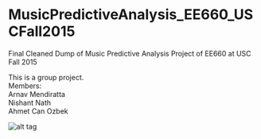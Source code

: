 # MusicPredictiveAnalysis_EE660_USCFall2015
Final Cleaned Dump of Music Predictive Analysis Project of EE660 at USC Fall 2015

This is a group project.  
Members:  
Arnav Mendiratta  
Nishant Nath  
Ahmet Can Ozbek  

![alt tag](https://github.com/a-ozbek/Machine-Learning/blob/master/MusicPredictiveAnalysis_EE660_USCFall2015-master/Reports/Results_And_Images/Confusion_Matrix_finaltest.png)
